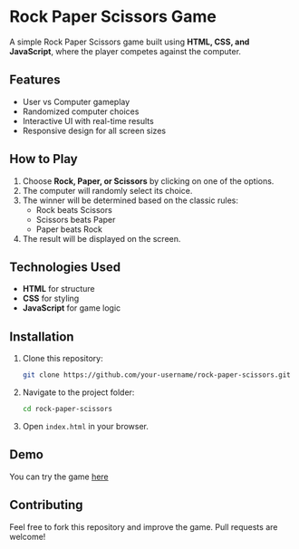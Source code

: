 # Rock Paper Scissors Game

A simple Rock Paper Scissors game built using **HTML, CSS, and JavaScript**, where the player competes against the computer.

## Features
- User vs Computer gameplay
- Randomized computer choices
- Interactive UI with real-time results
- Responsive design for all screen sizes

## How to Play
1. Choose **Rock, Paper, or Scissors** by clicking on one of the options.
2. The computer will randomly select its choice.
3. The winner will be determined based on the classic rules:
   - Rock beats Scissors
   - Scissors beats Paper
   - Paper beats Rock
4. The result will be displayed on the screen.

## Technologies Used
- **HTML** for structure
- **CSS** for styling
- **JavaScript** for game logic

## Installation
1. Clone this repository:
   ```bash
   git clone https://github.com/your-username/rock-paper-scissors.git
   ```
2. Navigate to the project folder:
   ```bash
   cd rock-paper-scissors
   ```
3. Open `index.html` in your browser.

## Demo
You can try the game [here](https://bhavya0420.github.io/Rock-Paper-Scissors/)

## Contributing
Feel free to fork this repository and improve the game. Pull requests are welcome!



